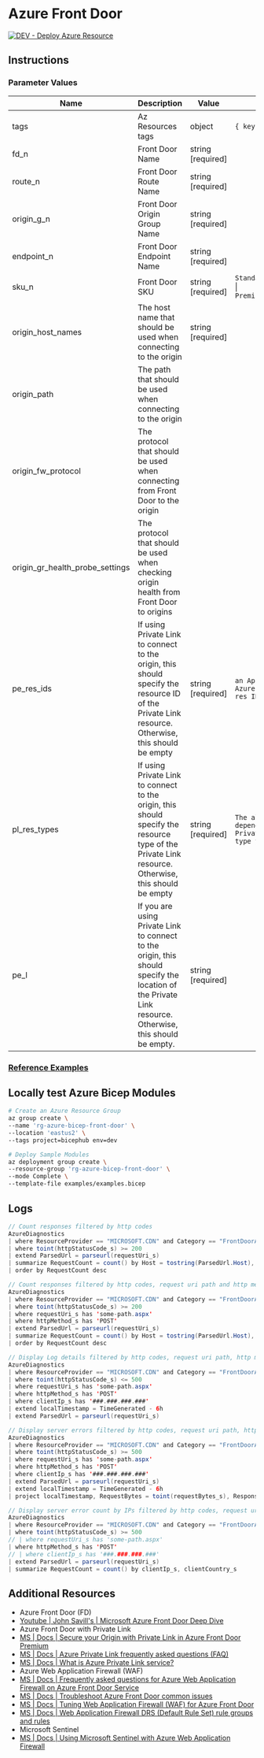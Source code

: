 # Azure Front Door

[![DEV - Deploy Azure Resource](https://github.com/ArtiomLK/azure-bicep-front-door/actions/workflows/dev.orchestrator.yml/badge.svg?branch=main&event=push)](https://github.com/ArtiomLK/azure-bicep-front-door/actions/workflows/dev.orchestrator.yml)

## Instructions

### Parameter Values

| Name                            | Description                                                                                                                                             | Value             | Examples                                                                                  |
| ------------------------------- | ------------------------------------------------------------------------------------------------------------------------------------------------------- | ----------------- | ----------------------------------------------------------------------------------------- |
| tags                            | Az Resources tags                                                                                                                                       | object            | `{ key: value }`                                                                          |
| fd_n                            | Front Door Name                                                                                                                                         | string [required] |                                                                                           |
| route_n                         | Front Door Route Name                                                                                                                                   | string [required] |                                                                                           |
| origin_g_n                      | Front Door Origin Group Name                                                                                                                            | string [required] |                                                                                           |
| endpoint_n                      | Front Door Endpoint Name                                                                                                                                | string [required] |                                                                                           |
| sku_n                           | Front Door SKU                                                                                                                                          | string [required] | `Standard_AzureFrontDoor`            \| `Premium_AzureFrontDoor`                          |
| origin_host_names               | The host name that should be used when connecting to the origin                                                                                         | string [required] |                                                                                           |
| origin_path                     | The path that should be used when connecting to the origin                                                                                              |                   |                                                                                           |
| origin_fw_protocol              | The protocol that should be used when connecting from Front Door to the origin                                                                          |                   |                                                                                           |
| origin_gr_health_probe_settings | The protocol that should be used when checking origin health from Front Door to origins                                                                 |                   |                                                                                           |
| pe_res_ids                      | If using Private Link to connect to the origin, this should specify the resource ID of the Private Link resource. Otherwise, this should be empty       | string [required] | `an App Service res ID, Azure Storage account res ID, etc.`                               |
| pl_res_types                    | If using Private Link to connect to the origin, this should specify the resource type of the Private Link resource. Otherwise, this should be empty     | string [required] | `The allowed value will depend on the specific Private Link resource type you are using.` |
| pe_l                            | If you are using Private Link to connect to the origin, this should specify the location of the Private Link resource. Otherwise, this should be empty. | string [required] |                                                                                           |

### [Reference Examples][1]

## Locally test Azure Bicep Modules

```bash
# Create an Azure Resource Group
az group create \
--name 'rg-azure-bicep-front-door' \
--location 'eastus2' \
--tags project=bicephub env=dev

# Deploy Sample Modules
az deployment group create \
--resource-group 'rg-azure-bicep-front-door' \
--mode Complete \
--template-file examples/examples.bicep
```

## Logs

```java (Kusto)
// Count responses filtered by http codes
AzureDiagnostics
| where ResourceProvider == "MICROSOFT.CDN" and Category == "FrontDoorAccessLog"
| where toint(httpStatusCode_s) >= 200
| extend ParsedUrl = parseurl(requestUri_s)
| summarize RequestCount = count() by Host = tostring(ParsedUrl.Host), StatusCode = httpStatusCode_s
| order by RequestCount desc

// Count responses filtered by http codes, request uri path and http method
AzureDiagnostics
| where ResourceProvider == "MICROSOFT.CDN" and Category == "FrontDoorAccessLog"
| where toint(httpStatusCode_s) >= 200
| where requestUri_s has 'some-path.aspx'
| where httpMethod_s has 'POST'
| extend ParsedUrl = parseurl(requestUri_s)
| summarize RequestCount = count() by Host = tostring(ParsedUrl.Host), StatusCode = httpStatusCode_s, requestUri_s
| order by RequestCount desc

// Display Log details filtered by http codes, request uri path, http method and IP
AzureDiagnostics
| where ResourceProvider == "MICROSOFT.CDN" and Category == "FrontDoorAccessLog"
| where toint(httpStatusCode_s) <= 500
| where requestUri_s has 'some-path.aspx'
| where httpMethod_s has 'POST'
| where clientIp_s has '###.###.###.###'
| extend localTimestamp = TimeGenerated - 6h
| extend ParsedUrl = parseurl(requestUri_s)

// Display server errors filtered by http codes, request uri path, http method and IP
AzureDiagnostics
| where ResourceProvider == "MICROSOFT.CDN" and Category == "FrontDoorAccessLog"
| where toint(httpStatusCode_s) >= 500
| where requestUri_s has 'some-path.aspx'
| where httpMethod_s has 'POST'
| where clientIp_s has '###.###.###.###'
| extend ParsedUrl = parseurl(requestUri_s)
| extend localTimestamp = TimeGenerated - 6h
| project localTimestamp, RequestBytes = toint(requestBytes_s), ResponseBytes = toint(responseBytes_s), clientIp_s, httpStatusCode_s, timeToFirstByte_s, ErrorInfo_s, clientCountry_s

// Display server error count by IPs filtered by http codes, request uri path, http method and IP
AzureDiagnostics
| where ResourceProvider == "MICROSOFT.CDN" and Category == "FrontDoorAccessLog"
| where toint(httpStatusCode_s) >= 500
// | where requestUri_s has 'some-path.aspx'
| where httpMethod_s has 'POST'
// | where clientIp_s has '###.###.###.###'
| extend ParsedUrl = parseurl(requestUri_s)
| summarize RequestCount = count() by clientIp_s, clientCountry_s
```

## Additional Resources

- Azure Front Door (FD)
- [Youtube | John Savill's | Microsoft Azure Front Door Deep Dive][2]
- Azure Front Door with Private Link
- [MS | Docs | Secure your Origin with Private Link in Azure Front Door Premium][4]
- [MS | Docs | Azure Private Link frequently asked questions (FAQ)][5]
- [MS | Docs | What is Azure Private Link service?][6]
- Azure Web Application Firewall (WAF)
- [MS | Docs | Frequently asked questions for Azure Web Application Firewall on Azure Front Door Service][3]
- [MS | Docs | Troubleshoot Azure Front Door common issues][9]
- [MS | Docs | Tuning Web Application Firewall (WAF) for Azure Front Door][8]
- [MS | Docs | Web Application Firewall DRS (Default Rule Set) rule groups and rules][7]
- Microsoft Sentinel
- [MS | Docs | Using Microsoft Sentinel with Azure Web Application Firewall][10]

[1]: ./examples/examples.bicep
[2]: https://www.youtube.com/watch?v=DHiZbIks9i0&ab_channel=JohnSavill%27sTechnicalTraining
[3]: https://docs.microsoft.com/en-us/azure/web-application-firewall/afds/waf-faq
[4]: https://docs.microsoft.com/en-us/azure/frontdoor/private-link
[5]: https://docs.microsoft.com/en-us/azure/private-link/private-link-faq
[6]: https://docs.microsoft.com/en-us/azure/private-link/private-link-service-overview
[7]: https://docs.microsoft.com/en-us/azure/web-application-firewall/afds/waf-front-door-drs
[8]: https://docs.microsoft.com/en-us/azure/web-application-firewall/afds/waf-front-door-tuning
[9]: https://docs.microsoft.com/en-us/azure/frontdoor/troubleshoot-issues
[10]: https://docs.microsoft.com/en-us/azure/web-application-firewall/waf-sentinel
